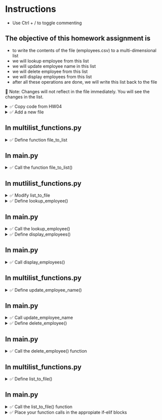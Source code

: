 # Instructions  

- Use Ctrl + / to toggle commenting

## The objective of this homework assignment is
- to write the contents of the file (employees.csv) to a multi-dimensional list
- we will lookup employee from this list
- we will update employee name in this list
- we will delete employee from this list
- we will display employees from this list
- after all these operations are done, we will write this list back to the file

🚩 Note: Changes will not reflect in the file immediately. You will see the changes in the list.

<details>
  <summary>
    ✅ Copy code from HW04
  </summary>

  - Copy main.py, validations.py, functions.py, list_functions.py
  - We won't be using functions.py or list_functions.py, but it will be nice to have all your modules in one place
  - Download employees.csv from https://github.com/suchialex/CINS3002-HW05/blob/main/employees.csv
</details>

<details>
  <summary>
    ✅ Add a new file
  </summary>
  Create a new file named multilist_functions.py
</details>

## In multilist_functions.py

<details>
  <summary>
    ✅ Define function file_to_list
  </summary>
  Objective: This function will read the contents of the employees.txt file line by line and split each line into a list using the delimiter ; and  store this list in a list. This multi-dimensional list is returned to the calling function.

  - This function does not accept any parameters

In the function body,
  - First, create an empty list (this list will contain all the employees data)
  - Using the context manager, open the file employees.txt in read mode and store it in a file pointer
  - Using this file pointer, start a for loop with a loop variable of your choice (this variable will read each line of the file)
  - Strip off the newline character from the loop variable
  - Convert the string stored in the loop variable to a list using the delimiter ⏩ 7-20b 
  🚩 Name this list differently than the empty list above 
  - Now append this list to the empty list you created above
  - Outside the for loop return the list
  - Using list comprehension rewrite the above statements as concisely as possible ⏩ 7-25
</details>

## In main.py

<details>
  <summary>
    ✅ Call the function file_to_list()
  </summary>

   - Comment out the call to employee_operations
   - Make sure you import the module multilist_functions
   - Call the function file_to_list()
   - Store the returned list in a variable
   - Print the list (you may use suchi_print(), after importing it)
   - Execute the code to see if the multi-dimensional list is being printed correctly
</details>





## In mutlilist_functions.py

<details>
  <summary>
    ✅ Modify list_to_file
  </summary>
  🚩 IF the list is printed correctly, then only proceed

  - Place the statement(s) that could raise an exception in the try block
  - Write an except block,
    - print <code>File not found</code>
    - return an empty list <code>return []</code> <br> (we are making sure that even though the file doesn't exist, we are returning a list)
  - Move the rest of the code you have written into the else suite
  - EXECUTE YOUR CODE by changing the name of the file from employees.txt to em.txt
  - You should still be able to print an empty list, if yes,
  - Change the file name back to employees.txt
</details>


<details>
  <summary>
    ✅ Define lookup_employee()
  </summary>

  This function takes two parameters 
  - the employees list 
  - the employee_id we are trying to lookup 

  It returns two values 
  - found (boolean) - True if the employee is found, False if not
  - index (the integer position in the employees list where this employee was found, we don't find the employee, we will return 0)

In the function body

  - Start a for loop to go over the multi-dimensional employee list, choose a name for the loop variable, (each employee list will be stored in this variable, one at a time)
  - Using an if statement and the in operator, check if the employee_id (passed as parameter) is present in the list stored in the loop variable
  - If yes,
    - Get the index of the employee stored in the loop variable in the multi-dimensional list
    - Using the loop variables' appropriate indices, print the Name, Department and Salary
    - return True and the index obtained above
  - If not
    - print employee not found
    - return False and 0

</details>

## In main.py

<details>
  <summary>
    ✅ Call the lookup_employee()
  </summary>

  - After the file_to_list() function call, ask the user to provide the employee ID that needs to be looked up using input statement
  - Call the lookup_employee() passing TWO arguments, the multi-dimensional list obtained earlier and the employee id from the above step
  - Store the returned values in two variables
  - Check if the first variable is False, if yes, print employee not found
  - Execute your code and enter employee ID 1004 and see if the correct values are being printed
  - Execute your code again and enter employee ID 54, it should print employee not found
</details>


<details>
  <summary>
    ✅ Define display_employees()
  </summary>
  The objective of this function is to display all employees in a tabular format
  
  - This function takes one parameter - the employee multi-dimensional list<br>
  - This function returns nothing, so it is a void function<br>

  In the function body

  - Start a for loop to go over the multi-dimensional list, choose a name for the loop variable
  - Using the appropriate indices of the loop variable, print ID, Name, Department and Salary is a formatted tabular fashion

</details>

## In main.py


<details>
  <summary>
    ✅ Call display_employees()
  </summary>
  
  - You may comment out the code related to lookup_employee() (🚩 NOT the list_to_file() function call)
  - Call the display_employees() by passing the employees list (obtained from the file_to_list function) as an argument
</details>

## In multilist_functions.py

<details>
  <summary>
    ✅ Define update_employee_name()
  </summary>
  The objective is to get an employee ID and call the lookup_function to see if that employee exists in the employees list, if yes, we use the index returned by the lookup function and update the name which will be at [index][1] position. This function takes the employee multi-dimensional list as parameter and returns the modified employee list back<br>

  
In the function body

  - Ask the user to provide the employee ID whose name needs to be updated and store in a variable
  - call the lookup function using the employee list passed as the parameter and the above variable
  - store the returned values in two variables
  - check if the first variable is True, if yes
    - Ask the user to provide a new first name by calling the validate_first_name() function
    - Ask the user to provide a new last name by calling the validate_first_name() function
    - 🚩 You may have to import the validations module
    - concatenate the first and last names with a space in between 
    - then modify the [index][1] position in the employees multi-dimensional list with the new full name
  - Outside the if block, return the employees list
</details>

## In main.py

<details>
  <summary>
    ✅ Call update_employee_name
  </summary>
  After the display_employees, call the update_employee_name by passing the employees list returned by file_to_list as an argument. Store the returned list in the same employees list variable (for simplicity)
</details>


<details>
  <summary>
    ✅ Define delete_employee()
  </summary>
  The objective is to ask the employee to enter the employee ID to be deleted and delete the corresponding elements from the employees list

  - This function accepts one parameter - the employee list
  - It returns one parameter - the modified employee list

  In the function body<br>

  - Ask the user for the employee ID to be deleted and store in a variable
  - Call the lookup function using the employees list passed as the parameter and the employee ID above
  - Store the returned values in two variables
  - If the first returned variable is True,
    - Write a statement to delete the element at the index position of the multi-dimensional employees list
  - Outside the if block, return the employees multi-dimensional list
</details>

## In main.py

<details>
  <summary>
    ✅ Call the delete_employee() function
  </summary>
  You may comment out update_employee_name() call<br>
  Call the delete_employee() by passing the employee list as the argument

</details>

## In multilist_functions.py

<details>
  <summary>
    ✅ Define list_to_file()
  </summary>
  The objective is to write all the list elements back to the file<br>

  - This function accepts one parameter, the employee multi-dimensional list
  - This function returns nothing, so it is a void function

    In the function body<br>

  - Using a context manager, open the file employees.txt in write mode (not append mode) and get the file object/pointer
  - Use a for loop to go over the multi-dimensional list passed as the parameter, choose a loop variable name
  - Loop variable stores each employee data in a list, so convert this list to a string with a delimiter ⏩ 7-0c, choose  name for this string
  - To this string add a newline character and write to the file

</details>

## In main.py

<details>
  <summary>
    ✅ Call the list_to_file() function
  </summary>
  You may comment the delete_employee() function<br>
  Call the function list_to_file passing the employee multi-dimensional list as argument
</details>


<details>
  <summary>
    ✅ Place your function calls in the appropiate if-elif blocks
  </summary>

  - file_to_list() will be the first function call
  - print the menu of options
  - ask the user what option he/she chooses using input statement
  - place the function calls in the correct if-elif-else blocks as per your menu
  - you may use pass statement in the blocks for which we haven't written functions for
  - list_to_file will be the last function call in main body
  - If you'd like to write the while loop, until user presses x or X, you are encouraged to do so. 🚩 BUT, make sure file_to_list and list_to_file function calls are OUTSIDE the while loop
  - Write code documentation for all your functions

</details>
